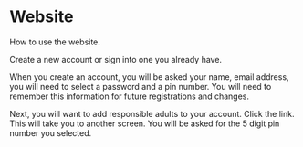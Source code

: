 Website
=======

How to use the website.

Create a new account or sign into one you already have.








When you create an account, you will be asked your name, email address, you will need to select
a password and a pin number. You will need to remember this information for future registrations and
changes.










Next, you will want to add responsible adults to your account. Click the link. This will take 
you to another screen. You will be asked for the 5 digit pin number you selected.










